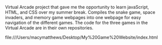 Virtual Arcade project that gave me the opportunity to learn javaScript, HTML, and CSS over my summer break. Compiles the snake game, space invaders, and memory game webpages into one webpage for easy navigation of the different games. The code for the three games in the Virtual Arcade are in their own repositories.

file:///Users/macymatthews/Desktop/My%20Game%20Website/index.html

